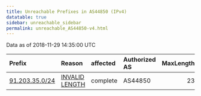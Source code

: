 ```yaml
---
title: Unreachable Prefixes in AS44850 (IPv4)
datatable: true
sidebar: unreachable_sidebar
permalink: unreachable_AS44850-v4.html
---
```


Data as of 2018-11-29 14:35:00 UTC


<div class="datatable-begin"></div>

| Prefix                                                 | Reason                                                                                                   | affected   | Authorized AS   |   MaxLength | Anchor                                         |   unreachable /24s |
|:-------------------------------------------------------|:---------------------------------------------------------------------------------------------------------|:-----------|:----------------|------------:|:-----------------------------------------------|-------------------:|
| [91.203.35.0/24](https://stat.ripe.net/91.203.35.0/24) | [INVALID LENGTH](https://rpki-validator.ripe.net/announcement-preview?asn=AS44850&prefix=91.203.35.0/24) | complete   | AS44850         |          23 | [RIPE](unreachable_RIPE_NCC_RPKI_Root-v4.html) |                  1 |

<div class="datatable-end"></div>